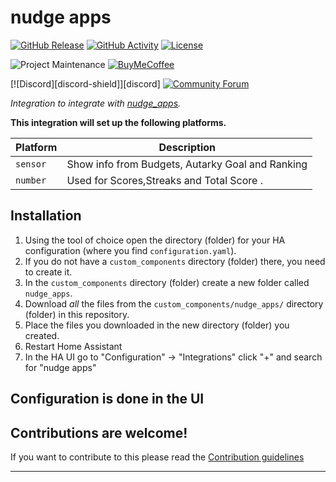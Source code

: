 # nudge apps

[![GitHub Release][releases-shield]][releases]
[![GitHub Activity][commits-shield]][commits]
[![License][license-shield]](LICENSE)

![Project Maintenance][maintenance-shield]
[![BuyMeCoffee][buymecoffeebadge]][buymecoffee]

[![Discord][discord-shield]][discord]
[![Community Forum][forum-shield]][forum]

_Integration to integrate with [nudge_apps][nudge_apps]._

**This integration will set up the following platforms.**

Platform | Description
-- | --
`sensor` | Show info from Budgets, Autarky Goal and Ranking
`number` | Used for Scores,Streaks and Total Score .

## Installation

1. Using the tool of choice open the directory (folder) for your HA configuration (where you find `configuration.yaml`).
1. If you do not have a `custom_components` directory (folder) there, you need to create it.
1. In the `custom_components` directory (folder) create a new folder called `nudge_apps`.
1. Download _all_ the files from the `custom_components/nudge_apps/` directory (folder) in this repository.
1. Place the files you downloaded in the new directory (folder) you created.
1. Restart Home Assistant
1. In the HA UI go to "Configuration" -> "Integrations" click "+" and search for "nudge apps"

## Configuration is done in the UI

<!---->

## Contributions are welcome!

If you want to contribute to this please read the [Contribution guidelines](CONTRIBUTING.md)

***

[nudge_apps]: https://github.com/FreDJ1996/nudge_apps
[buymecoffee]: https://www.buymeacoffee.com/ludeeus
[buymecoffeebadge]: https://img.shields.io/badge/buy%20me%20a%20coffee-donate-yellow.svg?style=for-the-badge
[commits-shield]: https://img.shields.io/github/commit-activity/y/ludeeus/nudge_apps.svg?style=for-the-badge
[commits]: https://github.com/FreDJ1996/nudge_apps/commits/main
[exampleimg]: example.png
[forum-shield]: https://img.shields.io/badge/community-forum-brightgreen.svg?style=for-the-badge
[forum]: https://community.home-assistant.io/
[license-shield]: https://img.shields.io/github/license/ludeeus/nudge_apps.svg?style=for-the-badge
[maintenance-shield]: https://img.shields.io/badge/maintainer-Joakim%20Sørensen%20%40ludeeus-blue.svg?style=for-the-badge
[releases-shield]: https://img.shields.io/github/release/ludeeus/nudge_apps.svg?style=for-the-badge
[releases]: https://github.com/FreDJ1996/nudge_apps/releases
